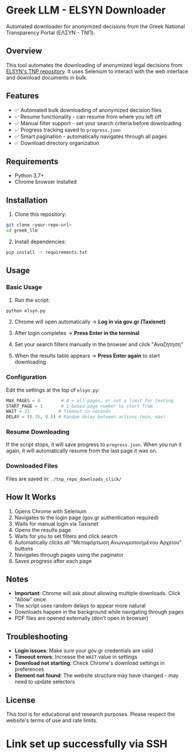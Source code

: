 # Greek LLM - ELSYN Downloader

Automated downloader for anonymized decisions from the Greek National Transparency Portal (ΕΛΣΥΝ - ΤΝΠ).

## Overview

This tool automates the downloading of anonymized legal decisions from [ELSYN's TNP repository](https://www.elsyn.gr/tnp-repo/decisions/search). It uses Selenium to interact with the web interface and download documents in bulk.

## Features

- ✅ Automated bulk downloading of anonymized decision files
- ✅ Resume functionality - can resume from where you left off
- ✅ Manual filter support - set your search criteria before downloading
- ✅ Progress tracking saved to `progress.json`
- ✅ Smart pagination - automatically navigates through all pages
- ✅ Download directory organization

## Requirements

- Python 3.7+
- Chrome browser installed

## Installation

1. Clone this repository:
```bash
git clone <your-repo-url>
cd greek_llm
```

2. Install dependencies:
```bash
pip install -r requirements.txt
```

## Usage

### Basic Usage

1. Run the script:
```bash
python elsyn.py
```

2. Chrome will open automatically → **Log in via gov.gr (Taxisnet)**

3. After login completes → **Press Enter in the terminal**

4. Set your search filters manually in the browser and click "Αναζήτηση"

5. When the results table appears → **Press Enter again** to start downloading

### Configuration

Edit the settings at the top of `elsyn.py`:

```python
MAX_PAGES = 0        # 0 = all pages, or set a limit for testing
START_PAGE = 1       # 1-based page number to start from
WAIT = 25           # Timeout in seconds
DELAY = (0.35, 0.8) # Random delay between actions (min, max)
```

### Resume Downloading

If the script stops, it will save progress to `progress.json`. When you run it again, it will automatically resume from the last page it was on.

### Downloaded Files

Files are saved in: `./tnp_repo_downloads_click/`

## How It Works

1. Opens Chrome with Selenium
2. Navigates to the login page (gov.gr authentication required)
3. Waits for manual login via Taxisnet
4. Opens the results page
5. Waits for you to set filters and click search
6. Automatically clicks all "Μεταφόρτωση Ανωνυμοποιημένου Αρχείου" buttons
7. Navigates through pages using the paginator
8. Saves progress after each page

## Notes

- **Important**: Chrome will ask about allowing multiple downloads. Click "Allow" once.
- The script uses random delays to appear more natural
- Downloads happen in the background while navigating through pages
- PDF files are opened externally (don't open in browser)

## Troubleshooting

- **Login issues**: Make sure your gov.gr credentials are valid
- **Timeout errors**: Increase the `WAIT` value in settings
- **Download not starting**: Check Chrome's download settings in preferences
- **Element not found**: The website structure may have changed - may need to update selectors

## License

This tool is for educational and research purposes. Please respect the website's terms of use and rate limits.

# Link set up successfully via SSH

